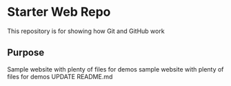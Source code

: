 # Starter Web Repo

This repository is for showing how Git and GitHub work

## Purpose

Sample website with plenty of files for demos
sample website with plenty of files for demos
UPDATE README.md 
